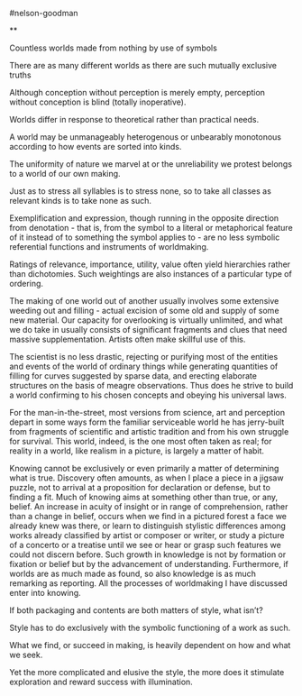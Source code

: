 #nelson-goodman

**

Countless worlds made from nothing by use of symbols

There are as many different worlds as there are such mutually exclusive truths

Although conception without perception is merely empty, perception without conception is blind (totally inoperative).

Worlds differ in response to theoretical rather than practical needs.

A world may be unmanageably heterogenous or unbearably monotonous according to how events are sorted into kinds. 

The uniformity of nature we marvel at or the unreliability we protest belongs to a world of our own making.

Just as to stress all syllables is to stress none, so to take all classes as relevant kinds is to take none as such. 

Exemplification and expression, though running in the opposite direction from denotation - that is, from the symbol to a literal or metaphorical feature of it instead of to something the symbol applies to - are no less symbolic referential functions and instruments of worldmaking. 

Ratings of relevance, importance, utility, value often yield hierarchies rather than dichotomies. Such weightings are also instances of a particular type of ordering. 

The making of one world out of another usually involves some extensive weeding out and filling - actual excision of some old and supply of some new material. Our capacity for overlooking is virtually unlimited, and what we do take in usually consists of significant fragments and clues that need massive supplementation. Artists often make skillful use of this. 

  

The scientist is no less drastic, rejecting or purifying most of the entities and events of the world of ordinary things while generating quantities of filling for curves suggested by sparse data, and erecting elaborate structures on the basis of meagre observations. Thus does he strive to build a world confirming to his chosen concepts and obeying his universal laws. 

  

For the man-in-the-street, most versions from science, art and perception depart in some ways form the familiar serviceable world he has jerry-built from fragments of scientific and artistic tradition and from his own struggle for survival. This world, indeed, is the one most often taken as real; for reality in a world, like realism in a picture, is largely a matter of habit. 

  

Knowing cannot be exclusively or even primarily a matter of determining what is true. Discovery often amounts, as when I place a piece in a jigsaw puzzle, not to arrival at a proposition for declaration or defense, but to finding a fit. Much of knowing aims at something other than true, or any, belief. An increase in acuity of insight or in range of comprehension, rather than a change in belief, occurs when we find in a pictured forest a face we already knew was there, or learn to distinguish stylistic differences among works already classified by artist or composer or writer, or study a picture of a concerto or a treatise until we see or hear or grasp such features we could not discern before. Such growth in knowledge is not by formation or fixation or belief but by the advancement of understanding. Furthermore, if worlds are as much made as found, so also knowledge is as much remarking as reporting. All the processes of worldmaking I have discussed enter into knowing. 

  

If both packaging and contents are both matters of style, what isn’t? 

  

Style has to do exclusively with the symbolic functioning of a work as such. 

  

What we find, or succeed in making, is heavily dependent on how and what we seek. 

  

Yet the more complicated and elusive the style, the more does it stimulate exploration and reward success with illumination.

